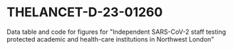# THELANCET-D-23-01260
 Data table and code for figures for "Independent SARS-CoV-2 staff testing protected academic and health-care institutions in Northwest London"
